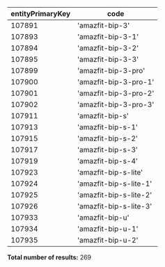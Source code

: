 | entityPrimaryKey | code                   |
| ---------------- | ---------------------- |
| 107891           | 'amazfit-bip-3'        |
| 107893           | 'amazfit-bip-3-1'      |
| 107894           | 'amazfit-bip-3-2'      |
| 107895           | 'amazfit-bip-3-3'      |
| 107899           | 'amazfit-bip-3-pro'    |
| 107900           | 'amazfit-bip-3-pro-1'  |
| 107901           | 'amazfit-bip-3-pro-2'  |
| 107902           | 'amazfit-bip-3-pro-3'  |
| 107911           | 'amazfit-bip-s'        |
| 107913           | 'amazfit-bip-s-1'      |
| 107915           | 'amazfit-bip-s-2'      |
| 107917           | 'amazfit-bip-s-3'      |
| 107919           | 'amazfit-bip-s-4'      |
| 107923           | 'amazfit-bip-s-lite'   |
| 107924           | 'amazfit-bip-s-lite-1' |
| 107925           | 'amazfit-bip-s-lite-2' |
| 107926           | 'amazfit-bip-s-lite-3' |
| 107933           | 'amazfit-bip-u'        |
| 107934           | 'amazfit-bip-u-1'      |
| 107935           | 'amazfit-bip-u-2'      |

**Total number of results:** 269